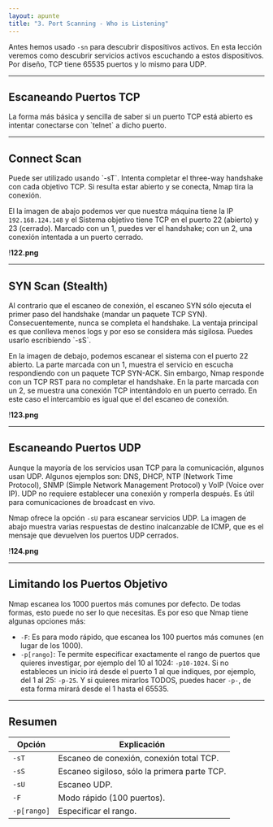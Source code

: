 ```yaml
---
layout: apunte
title: "3. Port Scanning - Who is Listening"
---
```


Antes hemos usado `-sn` para descubrir dispositivos activos. En esta lección veremos como descubrir servicios activos escuchando a estos dispositivos. Por diseño, TCP tiene 65535 puertos y lo mismo para UDP.

------------------
<h2>Escaneando Puertos TCP</h2>
La forma más básica y sencilla de saber si un puerto TCP está abierto es intentar conectarse con `telnet` a dicho puerto.

--------------------
<h2>Connect Scan</h2>
Puede ser utilizado usando `-sT`. Intenta completar el three-way handshake con cada objetivo TCP. Si resulta estar abierto y se conecta, Nmap tira la conexión.

El la imagen de abajo podemos ver que nuestra máquina tiene la IP `192.168.124.148` y el Sistema objetivo tiene TCP en el puerto 22 (abierto) y 23 (cerrado). Marcado con un 1, puedes ver el handshake; con un 2, una conexión intentada a un puerto cerrado.

!**122.png**

-----------------
<h2>SYN Scan (Stealth)</h2>
Al contrario que el escaneo de conexión, el escaneo SYN sólo ejecuta el primer paso del handshake (mandar un paquete TCP SYN). Consecuentemente, nunca se completa el handshake. La ventaja principal es que conlleva menos logs y por eso se considera más sigilosa. Puedes usarlo escribiendo `-sS`.

En la imagen de debajo, podemos escanear el sistema con el puerto 22 abierto. La parte marcada con un 1, muestra el servicio en escucha respondiendo con un paquete TCP SYN-ACK. Sin embargo, Nmap responde con un TCP RST para no completar el handshake. En la parte marcada con un 2, se muestra una conexión TCP intentándolo en un puerto cerrado. En este caso el intercambio es igual que el del escaneo de conexión.

!**123.png**

-----------------------
<h2>Escaneando Puertos UDP</h2>
Aunque la mayoría de los servicios usan TCP para la comunicación, algunos usan UDP. Algunos ejemplos son: DNS, DHCP, NTP (Network Time Protocol), SNMP (Simple Network Management Protocol) y VoIP (Voice over IP). UDP no requiere establecer una conexión y romperla después. Es útil para comunicaciones de broadcast en vivo.

Nmap ofrece la opción `-sU` para escanear servicios UDP. La imagen de abajo muestra varias respuestas de destino inalcanzable de ICMP, que es el mensaje que devuelven los puertos UDP cerrados.

!**124.png**

---------------
<h2>Limitando los Puertos Objetivo</h2>
Nmap escanea los 1000 puertos más comunes por defecto. De todas formas, esto puede no ser lo que necesitas. Es por eso que Nmap tiene algunas opciones más:

- `-F`: Es para modo rápido, que escanea los 100 puertos más comunes (en lugar de los 1000).
- `-p[rango]`: Te permite especificar exactamente el rango de puertos que quieres investigar, por ejemplo del 10 al 1024: `-p10-1024`. Si no estableces un inicio irá desde el puerto 1 al que indiques, por ejemplo, del 1 al 25: `-p-25`. Y si quieres mirarlos TODOS, puedes hacer `-p-`, de esta forma mirará desde el 1 hasta el 65535.

------------------
<h2>Resumen</h2>

| Opción      | Explicación                                  |
| ----------- | -------------------------------------------- |
| `-sT`       | Escaneo de conexión, conexión total TCP.     |
| `-sS`       | Escaneo sigiloso, sólo la primera parte TCP. |
| `-sU`       | Escaneo UDP.                                 |
| `-F`        | Modo rápido (100 puertos).                   |
| `-p[rango]` | Especificar el rango.                        |
